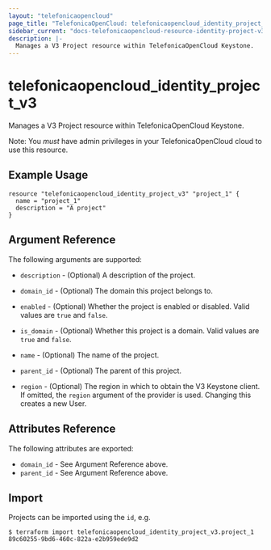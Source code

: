 ```yaml
---
layout: "telefonicaopencloud"
page_title: "TelefonicaOpenCloud: telefonicaopencloud_identity_project_v3"
sidebar_current: "docs-telefonicaopencloud-resource-identity-project-v3"
description: |-
  Manages a V3 Project resource within TelefonicaOpenCloud Keystone.
---
```


# telefonicaopencloud\_identity\_project_v3

Manages a V3 Project resource within TelefonicaOpenCloud Keystone.

Note: You _must_ have admin privileges in your TelefonicaOpenCloud cloud to use
this resource.

## Example Usage

```hcl
resource "telefonicaopencloud_identity_project_v3" "project_1" {
  name = "project_1"
  description = "A project"
}
```

## Argument Reference

The following arguments are supported:

* `description` - (Optional) A description of the project.

* `domain_id` - (Optional) The domain this project belongs to.

* `enabled` - (Optional) Whether the project is enabled or disabled. Valid
  values are `true` and `false`.

* `is_domain` - (Optional) Whether this project is a domain. Valid values
  are `true` and `false`.

* `name` - (Optional) The name of the project.

* `parent_id` - (Optional) The parent of this project.

* `region` - (Optional) The region in which to obtain the V3 Keystone client.
    If omitted, the `region` argument of the provider is used. Changing this
    creates a new User.

## Attributes Reference

The following attributes are exported:

* `domain_id` - See Argument Reference above.
* `parent_id` - See Argument Reference above.

## Import

Projects can be imported using the `id`, e.g.

```
$ terraform import telefonicaopencloud_identity_project_v3.project_1 89c60255-9bd6-460c-822a-e2b959ede9d2
```
